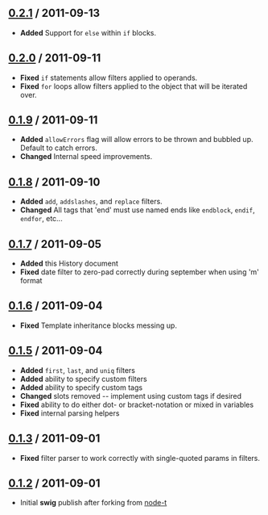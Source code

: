 ## [0.2.1](https://github.com/paularmstrong/swig/tree/0.2.1) / 2011-09-13

* **Added** Support for `else` within `if` blocks.

## [0.2.0](https://github.com/paularmstrong/swig/tree/0.2.0) / 2011-09-11

* **Fixed** `if` statements allow filters applied to operands.
* **Fixed** `for` loops allow filters applied to the object that will be iterated over.

## [0.1.9](https://github.com/paularmstrong/swig/tree/0.1.9) / 2011-09-11

* **Added** `allowErrors` flag will allow errors to be thrown and bubbled up. Default to catch errors.
* **Changed** Internal speed improvements.

## [0.1.8](https://github.com/paularmstrong/swig/tree/0.1.8) / 2011-09-10

* **Added** `add`, `addslashes`, and `replace` filters.
* **Changed** All tags that 'end' must use named ends like `endblock`, `endif`, `endfor`, etc...

## [0.1.7](https://github.com/paularmstrong/swig/tree/0.1.7) / 2011-09-05

* **Added** this History document
* **Fixed** date filter to zero-pad correctly during september when using 'm' format

## [0.1.6](https://github.com/paularmstrong/swig/tree/0.1.6) / 2011-09-04

* **Fixed** Template inheritance blocks messing up.

## [0.1.5](https://github.com/paularmstrong/swig/tree/0.1.5) / 2011-09-04

* **Added** `first`, `last`, and `uniq` filters
* **Added** ability to specify custom filters
* **Added** ability to specify custom tags
* **Changed** slots removed -- implement using custom tags if desired
* **Fixed** ability to do either dot- or bracket-notation or mixed in variables
* **Fixed** internal parsing helpers

## [0.1.3](https://github.com/paularmstrong/swig/tree/0.1.3) / 2011-09-01

* **Fixed** filter parser to work correctly with single-quoted params in filters.

## [0.1.2](https://github.com/paularmstrong/swig/tree/0.1.2) / 2011-09-01

* Initial **swig** publish after forking from [node-t](https://github.com/skid/node-t)
